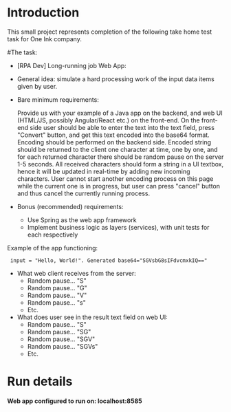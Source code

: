 # Introduction
This small project represents completion of the following take home test task for One Ink company.

#The task:
*   [RPA Dev] Long-running job Web App:
*   General idea: simulate a hard processing work of the input data items given by user.
*   Bare minimum requirements:
    
    Provide us with your example of a Java app on the backend, and web UI (HTML/JS, possibly Angular/React etc.) on the front-end. On the front-end side user should be able to enter the text into the text field, press "Convert" button, and get this text encoded into the base64 format.
        Encoding should be performed on the backend side. Encoded string should be returned to the client one character at time, one by one, and for each returned character there should be random pause on the server 1-5 seconds. All received characters should form a string in a UI textbox, hence it will be updated in real-time by adding new incoming characters. User cannot start another encoding process on this page while the current one is in progress, but user can press "cancel" button and thus cancel the currently running process.

*   Bonus (recommended) requirements:
    *   Use Spring as the web app framework
    *   Implement business logic as layers (services), with unit tests for each respectively
        
    
Example of the app functioning:

     input = "Hello, World!". Generated base64="SGVsbG8sIFdvcmxkIQ=="
*   What web client receives from the server:
    *   Random pause… "S"
    *   Random pause… "G"
    *   Random pause… "V"
    *   Random pause… "s"
    *   Etc.
*   What does user see in the result text field on web UI:
    *   Random pause… "S"
    *   Random pause… "SG"
    *   Random pause… "SGV"
    *   Random pause… "SGVs"
    *   Etc.


# Run details

#### Web app configured to run on: localhost:8585

